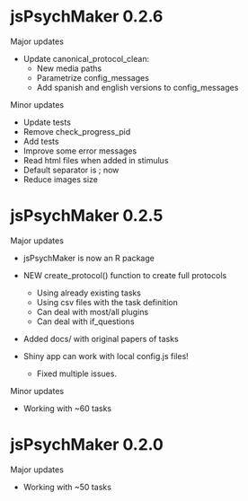 # jsPsychMaker 0.2.6

Major updates  

* Update canonical_protocol_clean:
  + New media paths
  + Parametrize config_messages
  + Add spanish and english versions to config_messages

Minor updates

* Update tests
* Remove check_progress_pid
* Add tests
* Improve some error messages
* Read html files when added in stimulus
* Default separator is ; now
* Reduce images size


# jsPsychMaker 0.2.5

Major updates  

* jsPsychMaker is now an R package  

* NEW create_protocol() function to create full protocols 
  + Using already existing tasks
  + Using csv files with the task definition
  + Can deal with most/all plugins
  + Can deal with if_questions 
  
* Added docs/ with original papers of tasks

* Shiny app can work with local config.js files!
  + Fixed multiple issues.   

Minor updates

* Working with ~60 tasks


# jsPsychMaker 0.2.0

Major updates  

* Working with ~50 tasks

